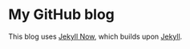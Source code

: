 # My GitHub blog

This blog uses [Jekyll Now](https://github.com/barryclark/jekyll-now), which builds upon [Jekyll](https://github.com/jekyll/jekyll).
